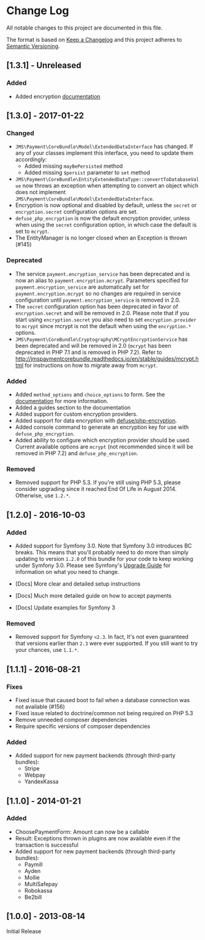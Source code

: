 # Change Log
All notable changes to this project are documented in this file.

The format is based on [Keep a Changelog](http://keepachangelog.com/) and this project adheres to [Semantic Versioning](http://semver.org/).

## [1.3.1] - Unreleased
### Added
- Added encryption [documentation](http://jmspaymentcorebundle.readthedocs.io/en/stable/encryption.html)

## [1.3.0] - 2017-01-22
### Changed
- `JMS\Payment\CoreBundle\Model\ExtendedDataInterface` has changed. If any of your classes implement this interface, you need to update them accordingly:
    - Added missing `mayBePersisted` method
    - Added missing `$persist` parameter to `set` method
- `JMS\Payment\CoreBundle\EntityExtendedDataType::convertToDatabaseValue` now throws an exception when attempting to convert an object which does not implement `JMS\Payment\CoreBundle\Model\ExtendedDataInterface`.
- Encryption is now optional and disabled by default, unless the `secret` or `encryption.secret` configuration options are set.
- `defuse_php_encryption` is now the default encryption provider, unless when using the `secret` configuration option, in which case the default is set to `mcrypt`.
- The EntityManager is no longer closed when an Exception is thrown (#145)

### Deprecated
- The service `payment.encryption_service` has been deprecated and is now an alias to `payment.encryption.mcrypt`. Parameters specified for `payment.encryption_service` are automatically set for `payment.encryption.mcrypt` so no changes are required in service configuration until `payment.encryption_service` is removed in 2.0.
- The `secret` configuration option has been deprecated in favor of `encryption.secret` and will be removed in 2.0. Please note that if you start using `encryption.secret` you also need to set `encryption.provider` to `mcrypt` since mcrypt is not the default when using the `encryption.*` options.
- `JMS\Payment\CoreBundle\Cryptography\MCryptEncryptionService` has been deprecated and will be removed in 2.0 (`mcrypt` has been deprecated in PHP 7.1 and is removed in PHP 7.2). Refer to http://jmspaymentcorebundle.readthedocs.io/en/stable/guides/mcrypt.html for instructions on how to migrate away from `mcrypt`.

### Added
- Added ``method_options`` and ``choice_options`` to form. See the [documentation](http://jmspaymentcorebundle.readthedocs.io/en/stable/payment_form.html#choice-options) for more information.
- Added a guides section to the documentation
- Added support for custom encryption providers.
- Added support for data encryption with [defuse/php-encryption](https://github.com/defuse/php-encryption).
- Added console command to generate an encryption key for use with `defuse_php_encryption`.
- Added ability to configure which encryption provider should be used. Current available options are `mcrypt` (not recommended since it will be removed in PHP 7.2) and `defuse_php_encryption`.

### Removed
- Removed support for PHP 5.3. If you're still using PHP 5.3, please consider upgrading since it reached End Of Life in August 2014. Otherwise, use `1.2.*`.

## [1.2.0] - 2016-10-03
### Added
- Added support for Symfony 3.0. Note that Symfony 3.0 introduces BC breaks. This means that you'll probably need to do more than simply updating to version `1.2.0` of this bundle for your code to keep working under Symfony 3.0. Please see Symfony's [Upgrade Guide](https://github.com/symfony/symfony/blob/master/UPGRADE-3.0.md) for information on what you need to change.

- [Docs] More clear and detailed setup instructions
- [Docs] Much more detailed guide on how to accept payments
- [Docs] Update examples for Symfony 3

### Removed
- Removed support for Symfony `<2.3`. In fact, It's not even guaranteed that versions earlier than `2.3` were ever supported. If you still want to try your chances, use `1.1.*`.

## [1.1.1] - 2016-08-21
### Fixes
- Fixed issue that caused boot to fail when a database connection was not available (#156)
- Fixed issue related to doctrine/common not being required on PHP 5.3
- Remove unneeded composer dependencies
- Require specific versions of composer dependencies

### Added
- Added support for new payment backends (through third-party bundles):
    - Stripe
    - Webpay
    - YandexKassa

## [1.1.0] - 2014-01-21
### Added
- ChoosePaymentForm: Amount can now be a callable
- Result: Exceptions thrown in plugins are now available even if the transaction is successful
- Added support for new payment backends (through third-party bundles):
    - Paymill
    - Ayden
    - Mollie
    - MultiSafepay
    - Robokassa
    - Be2bill

## [1.0.0] - 2013-08-14
Initial Release
